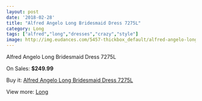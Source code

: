 ```yaml
---
layout: post
date: '2018-02-28'
title: "Alfred Angelo Long Bridesmaid Dress 7275L"
category: Long
tags: ["alfred","long","dresses","crazy","style"]
image: http://img.eudances.com/5457-thickbox_default/alfred-angelo-long-bridesmaid-dress-7275l.jpg
---
```

Alfred Angelo Long Bridesmaid Dress 7275L

On Sales: **$249.99**
<a href="https://www.eudances.com/en/long/1870-alfred-angelo-long-bridesmaid-dress-7275l.html"><amp-img layout="responsive" width="600" height="600" src="//img.eudances.com/5457-thickbox_default/alfred-angelo-long-bridesmaid-dress-7275l.jpg" alt="Alfred Angelo Long Bridesmaid Dress 7275L 0" /></a>
<a href="https://www.eudances.com/en/long/1870-alfred-angelo-long-bridesmaid-dress-7275l.html"><amp-img layout="responsive" width="600" height="600" src="//img.eudances.com/5458-thickbox_default/alfred-angelo-long-bridesmaid-dress-7275l.jpg" alt="Alfred Angelo Long Bridesmaid Dress 7275L 1" /></a>

Buy it: [Alfred Angelo Long Bridesmaid Dress 7275L](https://www.eudances.com/en/long/1870-alfred-angelo-long-bridesmaid-dress-7275l.html "Alfred Angelo Long Bridesmaid Dress 7275L")

View more: [Long](https://www.eudances.com/en/21-long "Long")